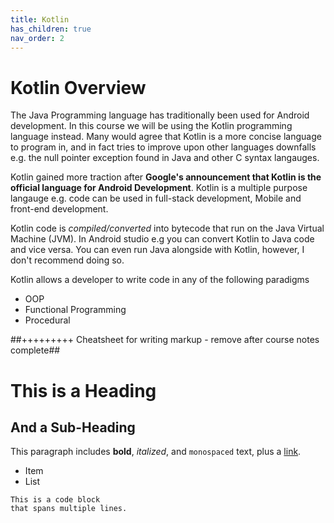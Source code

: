 ```yaml
---
title: Kotlin
has_children: true
nav_order: 2
---
```



# Kotlin Overview

The Java Programming language has traditionally been used for Android development. In this course we will be using the Kotlin programming language instead. Many would agree that Kotlin is a more concise language to program in, and in fact tries to improve upon other languages downfalls e.g. the null pointer exception found in Java and other C syntax langauges.

Kotlin gained more traction after **Google's announcement that Kotlin is the official language for Android Development**. Kotlin
is a multiple purpose langauge e.g. code can be used in full-stack development, Mobile and front-end development.

Kotlin code is _compiled/converted_ into bytecode that run on the Java Virtual Machine (JVM). In Android studio e.g you can convert Kotlin to Java code and vice versa.  You can even run Java alongside with Kotlin, however, I don't recommend doing so.

Kotlin allows a developer to write code in any of the following paradigms
- OOP
- Functional Programming
- Procedural





##+++++++++ Cheatsheet for writing markup - remove after course notes complete##
# This is a Heading

## And a Sub-Heading

This paragraph includes **bold**, _italized_, and `monospaced` text, plus a [link](http://stungeye.com).

- Item
- List

```
This is a code block
that spans multiple lines.
```


